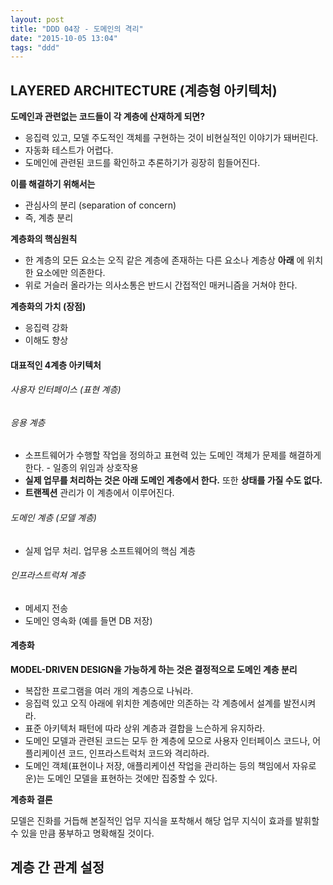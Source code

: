 ```yaml
---
layout: post
title: "DDD 04장 - 도메인의 격리"
date: "2015-10-05 13:04"
tags: "ddd"
---
```


## LAYERED ARCHITECTURE (계층형 아키텍처)

**도메인과 관련없는 코드들이 각 계층에 산재하게 되면?**

- 응집력 있고, 모델 주도적인 객체를 구현하는 것이 비현실적인 이야기가 돼버린다.
- 자동화 테스트가 어렵다.
- 도메인에 관련된 코드를 확인하고 추론하기가 굉장히 힘들어진다.

**이를 해결하기 위해서는**

- 관심사의 분리 (separation of concern)
- 즉, 계층 분리

**계층화의 핵심원칙**

- 한 계층의 모든 요소는 오직 같은 계층에 존재하는 다른 요소나 계층상 **아래** 에 위치한 요소에만 의존한다.
- 위로 거슬러 올라가는 의사소통은 반드시 간접적인 매커니즘을 거쳐야 한다.

**계층화의 가치 (장점)**

- 응집력 강화
- 이해도 향상

#### 대표적인 4계층 아키텍처

###### 사용자 인터페이스 (표현 계층)

###### 응용 계층

- 소프트웨어가 수행할 작업을 정의하고 표현력 있는 도메인 객체가 문제를 해결하게 한다. - 일종의 위임과 상호작용
- **실제 업무를 처리하는 것은 아래 도메인 계층에서 한다.** 또한 **상태를 가질 수도 없다.**
- **트랜젝션** 관리가 이 계층에서 이루어진다.

###### 도메인 계층 (모델 계층)

- 실제 업무 처리. 업무용 소프트웨어의 핵심 계층

###### 인프라스트럭쳐 계층

- 메세지 전송
- 도메인 영속화 (예를 들면 DB 저장)

#### 계층화

**MODEL-DRIVEN DESIGN을 가능하게 하는 것은 결정적으로 도메인 계층 분리**

- 복잡한 프로그램을 여러 개의 계층으로 나눠라.
- 응집력 있고 오직 아래에 위치한 계층에만 의존하는 각 계층에서 설계를 발전시켜라.
- 표준 아키텍처 패턴에 따라 상위 계층과 결합을 느슨하게 유지하라.
- 도메인 모델과 관련된 코드는 모두 한 계층에 모으로 사용자 인터페이스 코드나, 어플리케이션 코드, 인프라스트럭처 코드와 격리하라.
- 도메인 객체(표현이나 저장, 애플리케이션 작업을 관리하는 등의 책임에서 자유로운)는 도메인 모델을 표현하는 것에만 집중할 수 있다.

**계층화 결론**

모델은 진화를 거듭해 본질적인 업무 지식을 포착해서 해당 업무 지식이 효과를 발휘할 수 있을 만큼 풍부하고 명확해질 것이다.

## 계층 간 관계 설정
